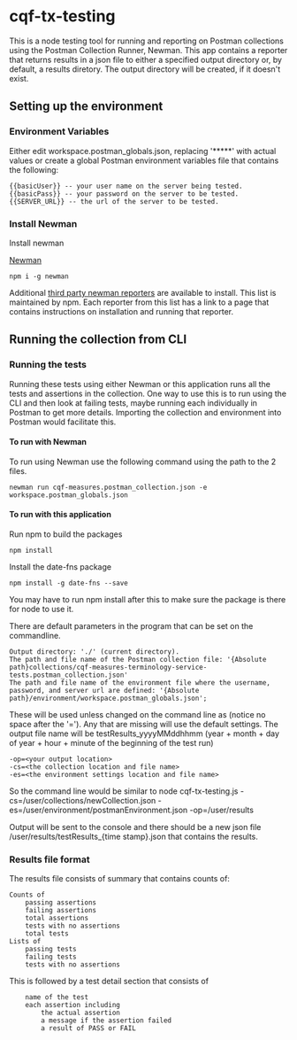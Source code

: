 # cqf-tx-testing
This is a node testing tool for running and reporting on Postman collections using the Postman Collection Runner, Newman. This app contains a reporter that returns results in a json file to either a specified output directory or, by default, a results diretory. The output directory will be created, if it doesn't exist.  

## Setting up the environment
### Environment Variables
 Either edit workspace.postman_globals.json, replacing '*****' with actual values or create a global Postman environment variables file that contains the following:
 
    {{basicUser}} -- your user name on the server being tested.
    {{basicPass}} -- your password on the server to be tested.
    {{SERVER_URL}} -- the url of the server to be tested.
### Install Newman

Install newman

[Newman](https://learning.postman.com/docs/collections/using-newman-cli/command-line-integration-with-newman/)

    npm i -g newman

Additional [third party newman reporters](https://www.npmjs.com/search?q=newman-reporter) are available to install. This list is maintained by npm. Each reporter from this list has a link to a page that contains instructions on installation and running that reporter.


## Running the collection from CLI
### Running the tests

Running these tests using either Newman or this application runs all the tests and assertions in the collection. One way to use this is to run using the CLI and then look at failing tests, maybe running each individually in Postman to get more details. Importing the collection and environment into Postman would facilitate this. 

#### To run with Newman
To run using Newman use the following command using the path to the 2 files.

    newman run cqf-measures.postman_collection.json -e workspace.postman_globals.json    

#### To run with this application
Run npm to build the packages

    npm install
Install the date-fns package
    
    npm install -g date-fns --save
You may have to run npm install after this to make sure the package is there for node to use it.

There are default parameters in the program that can be set on the commandline.
    
    Output directory: './' (current directory).
    The path and file name of the Postman collection file: '{Absolute path}collections/cqf-measures-terminology-service-tests.postman_collection.json'
    The path and file name of the environment file where the username, password, and server url are defined: '{Absolute path}/environment/workspace.postman_globals.json';

These will be used unless changed on the command line as (notice no space after the '='). Any that are missing will use the default settings. The output file name will be testResults_yyyyMMddhhmm (year + month + day of year + hour + minute of the beginning of the test run) 

    -op=<your output location>
    -cs=<the collection location and file name>
    -es=<the environment settings location and file name>

So the command line would be similar to
    node cqf-tx-testing.js -cs=/user/collections/newCollection.json -es=/user/environment/postmanEnvironment.json -op=/user/results

Output will be sent to the console and there should be a new json file /user/results/testResults_{time stamp}.json that contains the results.

### Results file format
The results file consists of summary that contains counts of:
    
    Counts of
        passing assertions
        failing assertions
        total assertions
        tests with no assertions
        total tests
    Lists of 
        passing tests
        failing tests
        tests with no assertions

This is followed by a test detail section that consists of

        name of the test
        each assertion including
            the actual assertion
            a message if the assertion failed
            a result of PASS or FAIL

